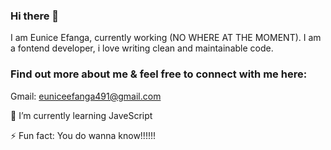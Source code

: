 ### Hi there 👋
I am Eunice Efanga, currently working (NO WHERE AT THE MOMENT). I am a fontend developer, i love writing clean and maintainable code.

### Find out more about me & feel free to connect with me here: 
Gmail: euniceefanga491@gmail.com


🌱 I’m currently learning JaveScript



⚡ Fun fact: You do wanna know!!!!!!
